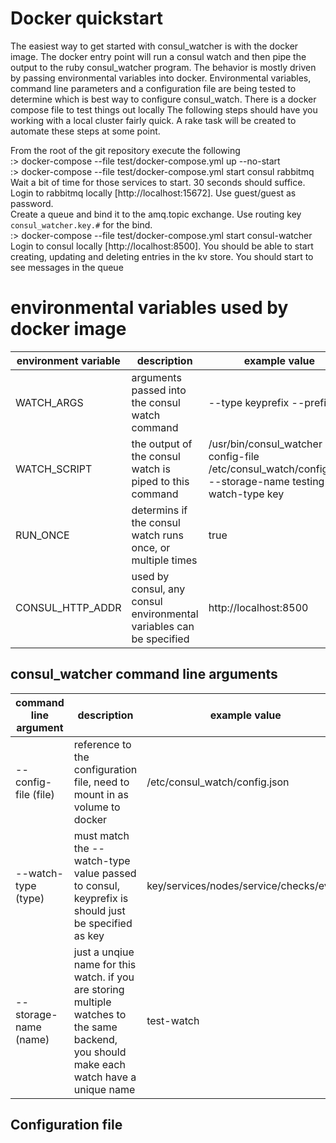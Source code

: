 # Docker quickstart

The easiest way to get started with consul_watcher is with the docker image.  The docker entry point will run a consul watch and then pipe the output to the ruby consul_watcher program.  The behavior is mostly driven by passing environmental variables into docker.  Environmental variables, command line parameters and a configuration file are being tested to determine which is best way to configure consul_watch.  There is a docker compose file to test things out locally  The following steps should have you working with a local cluster fairly quick.  A rake task will be created to automate these steps at some point.

From the root of the git repository execute the following<br/>
:> docker-compose --file test/docker-compose.yml up --no-start<br/>
:> docker-compose --file test/docker-compose.yml start consul rabbitmq<br/>
Wait a bit of time for those services to start.  30 seconds should suffice.<br/>
Login to rabbitmq locally [http://localhost:15672]. Use guest/guest as password.  <br/>
Create a queue and bind it to the amq.topic exchange.  Use routing key `consul_watcher.key.#` for the bind.<br/>
:> docker-compose --file test/docker-compose.yml start consul-watcher<br/>
Login to consul locally [http://localhost:8500].  You should be able to start creating, updating and deleting entries in the kv store.  You should start to see messages in the queue<br/>

# environmental variables used by docker image
| environment variable | description                                                         | example value                                                                                               |
| -------------------- | ------------------------------------------------------------------- | ----------------------------------------------------------------------------------------------------------- |
| WATCH_ARGS           | arguments passed into the consul watch command                      | --type keyprefix --prefix /                                                                                 |
| WATCH_SCRIPT         | the output of the consul watch is piped to this command             | /usr/bin/consul_watcher --config-file /etc/consul_watch/config.json --storage-name testing --watch-type key |
| RUN_ONCE             | determins if the consul watch runs once, or multiple times          | true|false                                                                                                  |
| CONSUL_HTTP_ADDR     | used by consul, any consul environmental variables can be specified | http://localhost:8500                                                                                       |

## consul_watcher command line arguments
| command line argument | description | example value |
| --------------------- | ------------------------------------------------------------------------------------------------------------------------------------------ | --------------------------------------- |
| --config-file (file)  | reference to the configuration file, need to mount in as volume to docker                                                                  | /etc/consul_watch/config.json           |  
| --watch-type (type)   | must match the --watch-type value passed to consul, keyprefix is should just be specified as key                                           | key/services/nodes/service/checks/event | 
| --storage-name (name) | just a unqiue name for this watch.  if you are storing multiple watches to the same backend, you should make each watch have a unique name | test-watch                              |

## Configuration file

